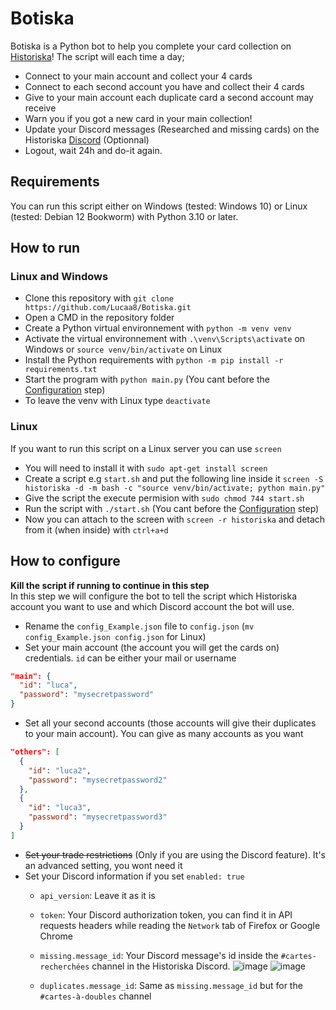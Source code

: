 # Botiska
Botiska is a Python bot to help you complete your card collection on [Historiska](https://historiska.ch/)!
The script will each time a day;
- Connect to your main account and collect your 4 cards
- Connect to each second account you have and collect their 4 cards
- Give to your main account each duplicate card a second account may receive
- Warn you if you got a new card in your main collection!
- Update your Discord messages (Researched and missing cards) on the Historiska [Discord](https://discord.gg/Q8jtnYv9dE) (Optionnal)
- Logout, wait 24h and do-it again.

## Requirements
You can run this script either on Windows (tested: Windows 10) or Linux (tested: Debian 12 Bookworm) with Python 3.10 or later.

## How to run
### Linux and Windows
- Clone this repository with `git clone https://github.com/Lucaa8/Botiska.git`
- Open a CMD in the repository folder
- Create a Python virtual environnement with `python -m venv venv`
- Activate the virtual environnement with `.\venv\Scripts\activate` on Windows or `source venv/bin/activate` on Linux
- Install the Python requirements with `python -m pip install -r requirements.txt`
- Start the program with `python main.py` (You cant before the [Configuration](#how-to-configure) step)
- To leave the venv with Linux type `deactivate`

### Linux
If you want to run this script on a Linux server you can use `screen`
- You will need to install it with `sudo apt-get install screen`
- Create a script e.g `start.sh` and put the following line inside it `screen -S historiska -d -m bash -c "source venv/bin/activate; python main.py"`
- Give the script the execute permision with `sudo chmod 744 start.sh`
- Run the script with `./start.sh` (You cant before the [Configuration](#how-to-configure) step)
- Now you can attach to the screen with `screen -r historiska` and detach from it (when inside) with `ctrl+a+d`

## How to configure
**Kill the script if running to continue in this step** \
In this step we will configure the bot to tell the script which Historiska account you want to use and which Discord account the bot will use.
- Rename the `config_Example.json` file to `config.json` (`mv config_Example.json config.json` for Linux)
- Set your main account (the account you will get the cards on) credentials. `id` can be either your mail or username
```json
"main": {
  "id": "luca",
  "password": "mysecretpassword"
}
```
- Set all your second accounts (those accounts will give their duplicates to your main account). You can give as many accounts as you want
```json
"others": [
  {
    "id": "luca2",
    "password": "mysecretpassword2"
  },
  {
    "id": "luca3",
    "password": "mysecretpassword3"
  }
]
```
- ~~Set your trade restrictions~~ (Only if you are using the Discord feature). It's an advanced setting, you wont need it
- Set your Discord information if you set `enabled: true`
  - `api_version`: Leave it as it is
  - `token`: Your Discord authorization token, you can find it in API requests headers while reading the `Network` tab of Firefox or Google Chrome
  - `missing.message_id`: Your Discord message's id inside the `#cartes-recherchées` channel in the Historiska Discord.
  ![image](https://github.com/Lucaa8/Botiska/assets/47627900/d718754d-66f1-456f-baf4-0ad9847df2fb)
  ![image](https://github.com/Lucaa8/Botiska/assets/47627900/9e625968-064b-4746-b3e0-c03328a3b712)

  - `duplicates.message_id`: Same as `missing.message_id` but for the `#cartes-à-doubles` channel
